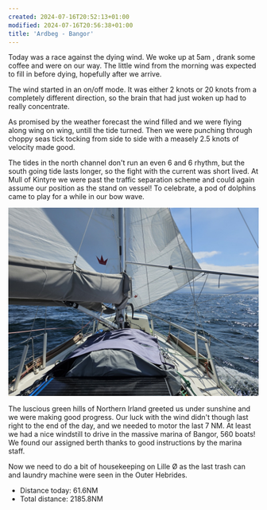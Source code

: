 ```yaml
---
created: 2024-07-16T20:52:13+01:00
modified: 2024-07-16T20:56:38+01:00
title: 'Ardbeg - Bangor'
---
```


Today was a race against the dying wind. We woke up at 5am , drank some coffee and were on our way. The little wind from the morning was expected to fill in before dying, hopefully after we arrive.

The wind started in an on/off mode. It was either 2 knots or 20 knots from a completely different direction, so the brain that had just woken up had to really concentrate.

As promised by the weather forecast the wind filled and we were flying along wing on wing, untill the tide turned. Then we were punching through choppy seas tick tocking from side to side with a measely 2.5 knots of velocity made good.

The tides in the north channel don't run an even 6 and 6 rhythm, but the south going tide lasts longer, so the fight with the current was short lived. At Mull of Kintyre we were past the traffic separation scheme and could again assume our position as the stand on vessel! To celebrate, a pod of dolphins came to play for a while in our bow wave.

![Image](../2024/ccc93827188ddc6d231319b1a06b339d.jpg) 

The luscious green hills of Northern Irland greeted us under sunshine and we were making good progress. Our luck with the wind didn't though last right to the end of the day, and we needed to motor the last 7 NM. At least we had a nice windstill to drive in the massive marina of Bangor, 560 boats! We found our assigned berth thanks to good instructions by the marina staff. 

Now we need to do a bit of housekeeping on Lille Ø as the last trash can and laundry machine were seen in the Outer Hebrides.

* Distance today: 61.6NM
* Total distance: 2185.8NM
